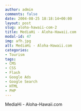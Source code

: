 ```yaml
---
author: admin
comments: false
date: 2004-08-25 18:18:14+00:00
layout: post
slug: aloha-hawaii-com-2
title: MediaHi - Aloha-Hawaii.com
modal-id: 47
img: afh.jpg
alt: MediaHi - Aloha-Hawaii.com
categories:
- Tourism
tags:
- CMS
- CSS
- Flash
- Google Ads
- Google Search
- HTML
- PHP
---
```

MediaHi - Aloha-Hawaii.com